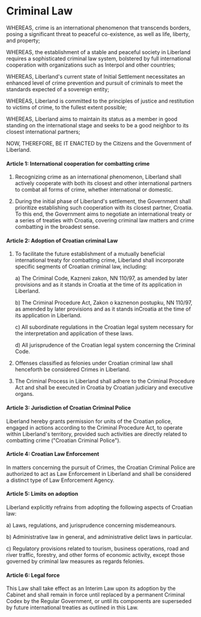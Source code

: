 # Criminal Law

WHEREAS, crime is an international phenomenon that transcends borders, posing a significant threat to peaceful co-existence, as well as life, liberty, and property;

WHEREAS, the establishment of a stable and peaceful society in Liberland requires a sophisticated criminal law system, bolstered by full international cooperation with organizations such as Interpol and other countries;

WHEREAS, Liberland's current state of Initial Settlement necessitates an enhanced level of crime prevention and pursuit of criminals to meet the standards expected of a sovereign entity;

WHEREAS, Liberland is committed to the principles of justice and restitution to victims of crime, to the fullest extent possible;

WHEREAS, Liberland aims to maintain its status as a member in good standing on the international stage and seeks to be a good neighbor to its closest international partners;

NOW, THEREFORE, BE IT ENACTED by the Citizens and the Government of Liberland.

#### Article 1: International cooperation for combatting crime

1. Recognizing crime as an international phenomenon, Liberland shall actively cooperate with both its closest and other international partners to combat all forms of crime, whether international or domestic.
  
2. During the initial phase of Liberland's settlement, the Government shall prioritize establishing such cooperation with its closest partner, Croatia. To this end, the Government aims to negotiate an international treaty or a series of treaties with Croatia, covering criminal law matters and crime combatting in the broadest sense.

#### Article 2: Adoption of Croatian criminal Law

1. To facilitate the future establishment of a mutually beneficial international treaty for combatting crime, Liberland shall incorporate specific segments of Croatian criminal law, including:

   a) The Criminal Code, Kazneni zakon, NN 110/97, as amended by later provisions and as it stands in Croatia at the time of its application in Liberland.
  
   b) The Criminal Procedure Act, Zakon o kaznenon postupku, NN 110/97, as amended by later provisions and as it stands inCroatia at the time of its application in Liberland.
  
   c) All subordinate regulations in the Croatian legal system necessary for the interpretation and application of these laws.
  
   d) All jurisprudence of the Croatian legal system concerning the Criminal Code.

2. Offenses classified as felonies under Croatian criminal law shall henceforth be considered Crimes in Liberland.

3. The Criminal Process in Liberland shall adhere to the Criminal Procedure Act and shall be executed in Croatia by Croatian judiciary and executive organs.

#### Article 3: Jurisdiction of Croatian Criminal Police

Liberland hereby grants permission for units of the Croatian police, engaged in actions according to the Criminal Procedure Act, to operate within Liberland's territory, provided such activities are directly related to combatting crime ("Croatian Criminal Police").

#### Article 4: Croatian Law Enforcement

In matters concerning the pursuit of Crimes, the Croatian Criminal Police are authorized to act as Law Enforcement in Liberland and shall be considered a distinct type of Law Enforcement Agency.

#### Article 5: Limits on adoption

Liberland explicitly refrains from adopting the following aspects of Croatian law:

  a) Laws, regulations, and jurisprudence concerning misdemeanours.
  
  b) Administrative law in general, and administrative delict laws in particular.
  
  c) Regulatory provisions related to tourism, business operations, road and river traffic, forestry, and other forms of economic activity, except those governed by criminal law measures as regards felonies.

#### Article 6: Legal force

This Law shall take effect as an Interim Law upon its adoption by the Cabinet and shall remain in force until replaced by a permanent Criminal Codex by the Regular Government, or until its components are superseded by future international treaties as outlined in this Law.

